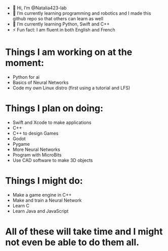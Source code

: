 - 👋 Hi, I’m @Natalia423-lab
- 👀 I’m currently learning programming and robotics and I made this github repo so that others can learn as well 
- 🌱 I’m currently learning Python, Swift and C++
- ⚡ Fun fact: I am fluent in both English and French 

# Things I am working on at the moment:

- Python for ai
- Basics of Neural Networks 
- Code my own Linux distro (first using a tutorial and LFS)

# Things I plan on doing:
 
- Swift and Xcode to make applications
- C++
- C++ to design Games
- Godot
- Pygame
- More Neural Networks
- Program with MicroBits
- Use CAD software to make 3D objects

# Things I might do:

- Make a game engine in C++
- Make and train a Neural Network
- Learn C
- Learn Java and JavaScript

 # All of these will take time and I might not even be able to do them all.
